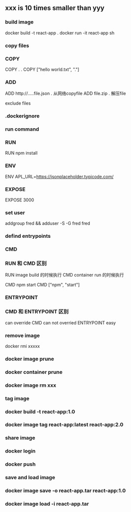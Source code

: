 ## xxx is 10 times smaller than yyy

### build image
docker build -t react-app .
docker run -it react-app sh

### copy files ###
### COPY 
COPY . .
COPY ["hello world.txt", "."]

### ADD
ADD http://.....file.json . 从网络copyfile
ADD file.zip . 解压file

exclude files
### .dockerignore

### run command ###
### RUN
RUN npm install

### ENV
ENV APL_URL=https://jsonplaceholder.typicode.com/

### EXPOSE
EXPOSE 3000

### set user
addgroup fred && adduser -S -G fred fred

### defind entrypoints
### CMD

### RUN 和 CMD 区别
RUN image build 的时候执行
CMD container run 的时候执行

CMD npm start
CMD ["npm", "start"]

### ENTRYPOINT
### CMD 和 ENTRYPOINT 区别
can override CMD
can not overried ENTRYPOINT easy


### remove image 
docker rmi xxxxx

### docker image prune
### docker container prune
### docker image rm xxx

### tag image
### docker build -t react-app:1.0
### docker image tag react-app:latest react-app:2.0

### share image
### docker login
### docker push

### save and load image
### docker image save -o react-app.tar react-app:1.0
### docker image load -i react-app.tar